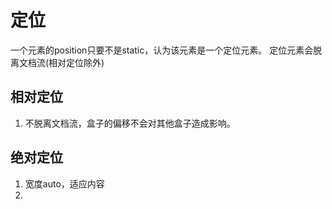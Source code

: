 # 定位

一个元素的position只要不是static，认为该元素是一个定位元素。
定位元素会脱离文档流(相对定位除外)

## 相对定位

1. 不脱离文档流，盒子的偏移不会对其他盒子造成影响。

## 绝对定位

1. 宽度auto，适应内容
2. 


